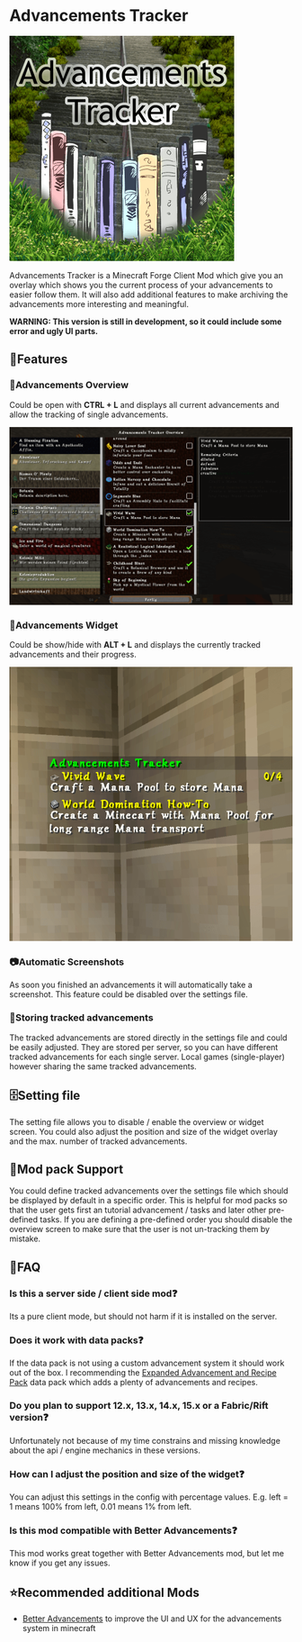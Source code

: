 # Advancements Tracker

![Advancements Tracker][logo]

Advancements Tracker is a Minecraft Forge Client Mod which give you an overlay which shows you the current process of your advancements to easier follow them.
It will also add additional features to make archiving the advancements more interesting and meaningful.

**WARNING: This version is still in development, so it could include some error and ugly UI parts.**

## 🚀Features

### 📜Advancements Overview

Could be open with **CTRL + L** and displays all current advancements and allow the tracking of single advancements.

![Advancement Overview][overview_example]

### 🎯Advancements Widget

Could be show/hide with **ALT + L** and displays the currently tracked advancements and their progress.

![Advancement Widget][widget_example]

### 📷Automatic Screenshots

As soon you finished an advancements it will automatically take a screenshot.
This feature could be disabled over the settings file.

### 💾Storing tracked advancements

The tracked advancements are stored directly in the settings file and could be easily adjusted.
They are stored per server, so you can have different tracked advancements for each single server.
Local games (single-player) however sharing the same tracked advancements.

## 🗄️Setting file

The setting file allows you to disable / enable the overview or widget screen.
You could also adjust the position and size of the widget overlay and the max. number of tracked advancements.

## 🧳Mod pack Support

You could define tracked advancements over the settings file which should be displayed by default in a specific order.
This is helpful for mod packs so that the user gets first an tutorial advancement / tasks and later other pre-defined tasks.
If you are defining a pre-defined order you should disable the overview screen to make sure that the user is not un-tracking them by mistake.

## 🙋FAQ

### Is this a server side / client side mod❓

Its a pure client mode, but should not harm if it is installed on the server.

### Does it work with data packs❓

If the data pack is not using a custom advancement system it should work out of the box.
I recommending the [Expanded Advancement and Recipe Pack][platys_advancement_and_recipe_pack] data pack which adds a plenty of advancements and recipes.

### Do you plan to support 12.x, 13.x, 14.x, 15.x or a Fabric/Rift version❓

Unfortunately not because of my time constrains and missing knowledge about the api / engine mechanics in these versions.

### How can I adjust the position and size of the widget❓

You can adjust this settings in the config with percentage values.
E.g. left = 1 means 100% from left, 0.01 means 1% from left.

### Is this mod compatible with Better Advancements❓

This mod works great together with Better Advancements mod, but let me know if you get any issues.

## ⭐Recommended additional Mods

- [Better Advancements][better_advancements] to improve the UI and UX for the advancements system in minecraft


[better_advancements]: https://www.curseforge.com/minecraft/mc-mods/better-advancements
[platys_advancement_and_recipe_pack]: https://www.curseforge.com/minecraft/customization/platys-advancement-and-recipe-pack

[logo]: logo.png
[overview_example]: example/overview_example.png
[widget_example]: example/widget_example.png
